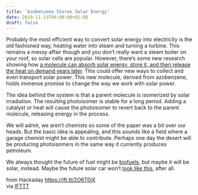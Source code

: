 ```yaml
---
title: 'Azobenzene Stores Solar Energy'
date: 2019-11-13T04:08:00+01:00
draft: false
---
```


Probably the most efficient way to convert solar energy into electricity is the old fashioned way, heating water into steam and turning a turbine. This remains a messy affair though and you don’t really want a steam boiler on your roof, so solar cells are popular. However, there’s some new research showing how [a molecule can absorb solar energy, store it, and then release the heat on demand years later](https://research.chalmers.se/publication/511209/file/511209_Fulltext.pdf). This could offer new ways to collect and even transport solar power. This new molecule, derived from azobenzene, holds immense promise to change the way we work with solar power.

The idea behind the system is that a parent molecule is isomerized by solar irradiation. The resulting photoisomer is stable for a long period. Adding a catalyst or heat will cause the photoisomer to revert back to the parent molecule, releasing energy in the process.

We will admit, we aren’t chemists so some of the paper was a bit over our heads. But the basic idea is appealing, and this sounds like a field where a garage chemist might be able to contribute. Perhaps one day the desert will be producing photoisomers in the same way it currently produces petroleum.

We always thought the future of fuel might be [biofuels](https://hackaday.com/2019/10/04/this-biofuel-cell-harvests-energy-from-your-sweat/), but maybe it will be solar, instead. Maybe the future solar car won’t [look like this](https://hackaday.com/2019/07/10/using-super-efficient-solar-cells-to-keep-your-electric-cars-battery-topped-up/), after all.

  
  
from Hackaday https://ift.tt/2O6T0jX  
via [IFTTT](https://ifttt.com/?ref=da&site=blogger)